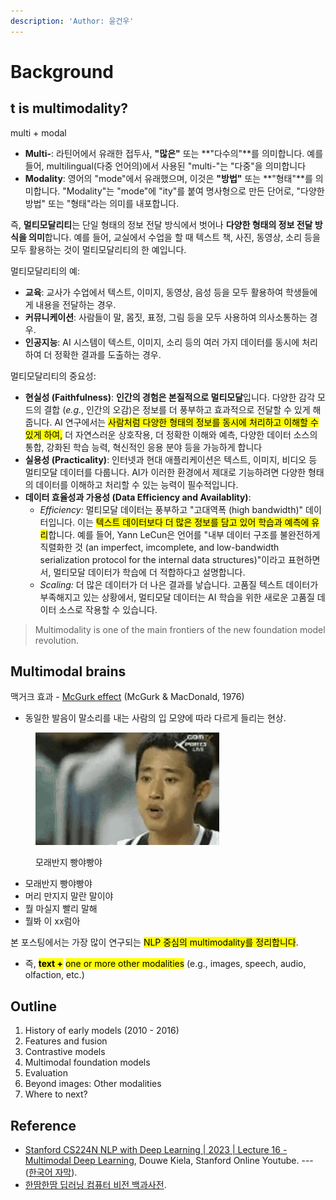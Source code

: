 ```yaml
---
description: 'Author: 윤건우'
---
```


# Background

## t is multimodality?

multi + modal&#x20;

* **Multi-**: 라틴어에서 유래한 접두사, **"많은"** 또는 **"다수의"**를 의미합니다. 예를 들어, multilingual(다중 언어의)에서 사용된 "multi-"는 "다중"을 의미합니다
* **Modality**: 영어의 "mode"에서 유래했으며, 이것은 **"방법"** 또는 **"형태"**를 의미합니다. "Modality"는 "mode"에 "ity"를 붙여 명사형으로 만든 단어로, "다양한 방법" 또는 "형태"라는 의미를 내포합니다.

즉, **멀티모달리티**는 단일 형태의 정보 전달 방식에서 벗어나 **다양한 형태의 정보 전달 방식을 의미**합니다. 예를 들어, 교실에서 수업을 할 때 텍스트 책, 사진, 동영상, 소리 등을 모두 활용하는 것이 멀티모달리티의 한 예입니다.



멀티모달리티의 예:

* **교육**: 교사가 수업에서 텍스트, 이미지, 동영상, 음성 등을 모두 활용하여 학생들에게 내용을 전달하는 경우.
* **커뮤니케이션**: 사람들이 말, 몸짓, 표정, 그림 등을 모두 사용하여 의사소통하는 경우.
* **인공지능**: AI 시스템이 텍스트, 이미지, 소리 등의 여러 가지 데이터를 동시에 처리하여 더 정확한 결과를 도출하는 경우.

멀티모달리티의 중요성:

* **현실성 (Faithfulness)**:  **인간의 경험은 본질적으로 멀티모달**입니다. 다양한 감각  모드의 결합 (_e.g._, 인간의  오감)은 정보를 더 풍부하고 효과적으로 전달할 수 있게 해줍니다. AI 연구에서는 <mark style="background-color:yellow;">사람처럼 다양한 형태의 정보를 동시에 처리하고 이해할 수 있게 하여,</mark> 더 자연스러운 상호작용, 더 정확한 이해와 예측, 다양한 데이터 소스의 통합, 강화된 학습 능력, 혁신적인 응용 분야 등을 가능하게 합니다
* **실용성 (Practicality)**: 인터넷과 현대 애플리케이션은 텍스트, 이미지, 비디오 등 멀티모달 데이터를 다룹니다. AI가 이러한 환경에서 제대로 기능하려면 다양한 형태의 데이터를 이해하고 처리할 수 있는 능력이 필수적입니다.
* **데이터 효율성과 가용성 (Data Efficiency and Availablity)**:&#x20;
  * _Efficiency:_ 멀티모달 데이터는 풍부하고 "고대역폭 (high bandwidth)" 데이터입니다. 이는 <mark style="background-color:yellow;">텍스트 데이터보다 더 많은 정보를 담고 있어 학습과 예측에 유리</mark>합니다. 예를 들어, Yann LeCun은 언어를 "내부 데이터 구조를 불완전하게 직렬화한 것 (an imperfect, imcomplete, and low-bandwidth serialization protocol for the internal data structures)"이라고 표현하면서, 멀티모달 데이터가 학습에 더 적합하다고 설명합니다.
  * _Scaling:_ 더 많은 데이터가 더 나은 결과를 낳습니다. 고품질 텍스트 데이터가 부족해지고 있는 상황에서, 멀티모달 데이터는 AI 학습을 위한 새로운 고품질 데이터 소스로 작용할 수 있습니다.

> Multimodality is one of the main frontiers of the new foundation model revolution.

## Multimodal brains&#x20;

맥거크 효과 - [McGurk effect](https://youtu.be/jtsfidRq2tw?si=zw3cWPCit\_6aMjgA) (McGurk & MacDonald, 1976)

* 동일한 발음이 말소리를 내는 사람의 입 모양에 따라 다르게 들리는 현상.

<figure><img src="../../../.gitbook/assets/17e0473ec7c307f65-ezgif.com-video-to-gif-converter.gif" alt=""><figcaption><p>모래반지 빵야빵야</p></figcaption></figure>

* 모래반지 빵야빵야&#x20;
* 머리 만지지 말란 말이야&#x20;
* 뭘 마실지 빨리 말해&#x20;
* 뭘봐 이 xx럼아&#x20;



본 포스팅에서는 가장 많이 연구되는 <mark style="background-color:yellow;">NLP 중심의 multimodality를 정리합니다</mark>.

* 즉, <mark style="background-color:yellow;">**text +**</mark> <mark style="background-color:yellow;"></mark><mark style="background-color:yellow;">one or more other modalities</mark> (e.g., images, speech, audio, olfaction, etc.)

## Outline&#x20;

1. History of early models (2010 - 2016)
2. Features and fusion&#x20;
3. Contrastive models&#x20;
4. Multimodal foundation models&#x20;
5. Evaluation
6. Beyond images: Other modalities&#x20;
7. Where to next?

## Reference

* [Stanford CS224N NLP with Deep Learning | 2023 | Lecture 16 - Multimodal Deep Learning](https://youtu.be/5vfIT5LOkR0?si=rZc\_I4UYBOHQlQ7C), Douwe Kiela, Stanford Online Youtube. --- ([한국어 자막](https://youtu.be/FV0TtqoT7dE?si=fLiMhOSzGZmQb6LM)).
* [한땀한땀 딥러닝 컴퓨터 비전 백과사전](https://wikidocs.net/149482).
